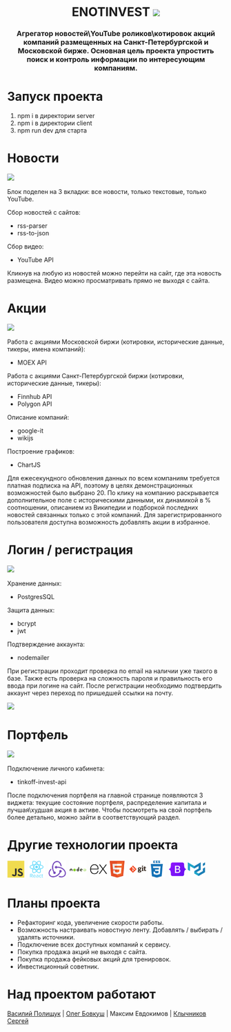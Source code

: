 <h1 align="center">ENOTINVEST</a> 
<img src="https://media1.giphy.com/media/NOSGFZ16rx6iUiG7mB/giphy.gif?cid=6c09b952l9d4dkunjz9y4fib588m9i3myv2uvz0kyl8ksqml&rid=giphy.gif&ct=s" height="45"/></h1>
<h3 align="center">Агрегатор новостей\YouTube роликов\котировок акций компаний размещенных на Санкт-Петербургской и Московской бирже. Основная цель проекта упростить поиск и контроль информации по интересующим компаниям.</h3>

# Запуск проекта
1. npm i в директории server
2. npm i в директории client
3. npm run dev для старта

# Новости

<img src="https://github.com/Dobrohub/test/blob/main/news.gif"/>

Блок поделен на 3 вкладки: все новости, только текстовые, только YouTube.

Сбор новостей с сайтов:
- rss-parser
- rss-to-json

Сбор видео:
- YouTube API

Кликнув на любую из новостей можно перейти на сайт, где эта новость размещена. Видео можно просматривать прямо не выходя с сайта. 

# Акции
<img src="https://github.com/Dobrohub/test/blob/main/stockpage.gif"/>

Работа с акциями Московской биржи (котировки, исторические данные, тикеры, имена компаний):
- MOEX API

Работа с акциями Санкт-Петербургской биржи (котировки, исторические данные, тикеры):
- Finnhub API
- Polygon API

Описание компаний:
- google-it
- wikijs

Построение графиков:
- ChartJS

Для ежесекундного обновления данных по всем компаниям требуется платная подписка на API, поэтому в целях демонстрационных возможностей было выбрано 20. По клику на компанию раскрывается дополнительное поле с историческими данными, их динамикой в % соотношении, описанием из Википедии и подборкой последних новостей связанных только с этой компаний. Для зарегистрированного пользователя доступна возможность добавлять акции в избранное. 

# Логин / регистрация
<img src="https://github.com/Dobrohub/test/blob/main/loginreg.gif"/>

Хранение данных:
- PostgresSQL

Защита данных:
- bcrypt
- jwt

Подтверждение аккаунта:
- nodemailer

При регистрации проходит проверка по email на наличии уже такого в базе. Также есть проверка на сложность пароля и правильность его ввода при логине на сайт. После регистрации необходимо подтвердить аккаунт через переход по пришедшей ссылки на почту.

<img src="https://github.com/Dobrohub/test/blob/main/validation.jpg"/>

# Портфель
<img src="https://github.com/Dobrohub/test/blob/main/profile.gif"/>

Подключение личного кабинета:
- tinkoff-invest-api

После подключения портфеля на главной странице появляются 3 виджета: текущие состояние портфеля, распределение капитала и лучшая\худшая акция в активе. Чтобы посмотреть на свой портфель более детально, можно зайти в соответствующий раздел. 

# Другие технологии проекта

<div>
   <img src="https://github.com/devicons/devicon/blob/master/icons/javascript/javascript-original.svg" title="JavaScript" alt="JavaScript" width="40" height="40"/>&nbsp;
  <img src="https://github.com/devicons/devicon/blob/master/icons/react/react-original-wordmark.svg" title="React" alt="React" width="40" height="40"/>&nbsp;
  <img src="https://github.com/devicons/devicon/blob/master/icons/redux/redux-original.svg" title="Redux" alt="Redux " width="40" height="40"/>&nbsp;
  <img src="https://github.com/devicons/devicon/blob/master/icons/nodejs/nodejs-original-wordmark.svg" title="NodeJS" alt="NodeJS" width="40" height="40"/>&nbsp;
  <img src="https://github.com/devicons/devicon/blob/master/icons/express/express-original.svg" title="Express" **alt="Express" width="40" height="40"/>
  <img src="https://github.com/devicons/devicon/blob/master/icons/html5/html5-original.svg" title="HTML5" alt="HTML" width="40" height="40"/>&nbsp;
  <img src="https://github.com/devicons/devicon/blob/master/icons/git/git-original-wordmark.svg" title="Git" **alt="Git" width="40" height="40"/>
  <img src="https://github.com/devicons/devicon/blob/master/icons/css3/css3-plain-wordmark.svg"  title="CSS3" alt="CSS" width="40" height="40"/>&nbsp;
  <img src="https://github.com/devicons/devicon/blob/master/icons/bootstrap/bootstrap-original.svg" title="Bootstrap" **alt="Bootstrap" width="40" height="40"/>
  <img src="https://github.com/devicons/devicon/blob/master/icons/materialui/materialui-original.svg" title="Material UI" alt="Material UI" width="40" height="40"/>&nbsp;
</div>




# Планы проекта

- Рефакторинг кода, увеличение скорости работы.
- Возможность настраивать новостную ленту. Добавлять / выбирать / удалять источники.
- Подключение всех доступных компаний к сервису.
- Покупка продажа акций не выходя с сайта.
- Покупка продажа фейковых акций для тренировок.
- Инвестиционный советник.

# Над проектом работают

<a href="https://hh.ru/resume/7ecfe5ffff09b03f4a0039ed1f7735554a4938" target="_blank">Василий Полищук</a> |
<a href="https://hh.ru/resume/37f4c5eeff0aeb229f0039ed1f3777786a4b4c" target="_blank">Олег Бовкуш</a> |
Максим Евдокимов |
<a href="https://spb.hh.ru/resume/9a062fbcff02f464b60039ed1f467036325872" target="_blank">Клычников Сергей</a>
